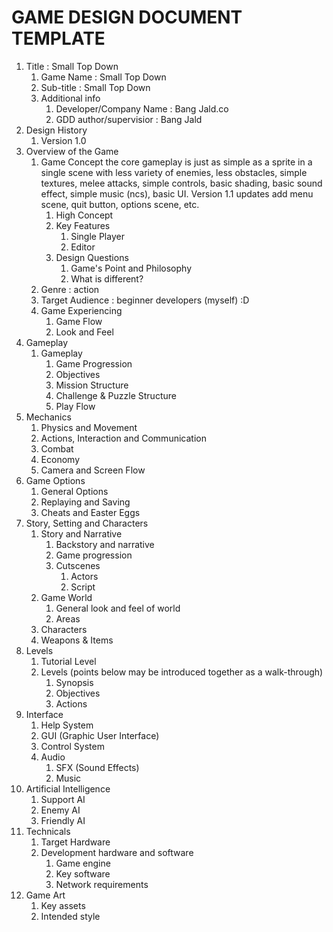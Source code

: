GAME DESIGN DOCUMENT TEMPLATE
=============================
1. Title : Small Top Down
   1. Game Name : Small Top Down
   2. Sub-title : Small Top Down
   4. Additional info	
       1. Developer/Company Name : Bang Jald.co
       2. GDD author/supervisior : Bang Jald
2. Design History
   1.  Version 1.0
3. Overview of the Game
   1.  Game Concept
       the core gameplay is just as simple as a sprite in a single scene with less variety of enemies, less obstacles, simple textures, melee attacks, simple controls, basic shading, basic sound effect, simple music (ncs), basic UI. Version 1.1 updates add menu scene, quit button, options scene, etc.
       1. High Concept
       2. Key Features
           1. Single Player
           2. Editor
       3. Design Questions
           1. Game's Point and Philosophy
           2. What is different?
   3.  Genre : action
   4.  Target Audience : beginner developers (myself) :D
   5.  Game Experiencing
        1. Game Flow
        2. Look and Feel
4. Gameplay
   1.  Gameplay
       1. Game Progression
       2. Objectives
       3. Mission Structure
       4. Challenge & Puzzle Structure
       5. Play Flow
5. Mechanics
   1. Physics and Movement 
   2. Actions, Interaction and Communication
   3. Combat
   4. Economy
   5. Camera and Screen Flow
6. Game Options
   1.  General Options
   2.  Replaying and Saving 
   3.  Cheats and Easter Eggs
7. Story, Setting and Characters
   1.  Story and Narrative
       1. Backstory and narrative
       2. Game progression
       3. Cutscenes
          1. Actors
          2. Script
   2.  Game World
       1. General look and feel of world
       2. Areas
   3.  Characters
   4.  Weapons & Items
8. Levels
   1.  Tutorial Level
   2.  Levels (points below may be introduced together as a walk-through)
       1. Synopsis
       2. Objectives
       3. Actions
9. Interface
   1.  Help System
   2.  GUI (Graphic User Interface)
   3.  Control System
   4.  Audio
       1. SFX (Sound Effects)
       2. Music
10. Artificial Intelligence
    1. Support AI
    2. Enemy AI 
    3. Friendly AI
11. Technicals
    1. Target Hardware
    2. Development hardware and software
       1. Game engine
       2. Key software
       3. Network requirements
12. Game Art 
    1. Key assets
    2. Intended style
